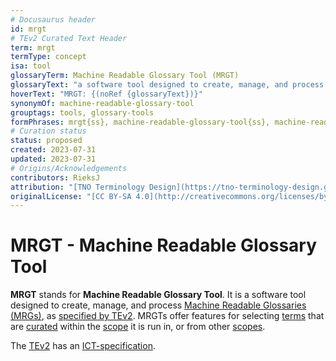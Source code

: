 ```yaml
---
# Docusaurus header
id: mrgt
# TEv2 Curated Text Header
term: mrgt
termType: concept
isa: tool
glossaryTerm: Machine Readable Glossary Tool (MRGT)
glossaryText: "a software tool designed to create, manage, and process [Machine Readable Glossaries (MRGs)](@), as [specified by TEv2](/docs/tev2/spec-tools/mrgt). MRGTs offer features for selecting [terms](@) that are [curated](@) within the [scope](@) it is run in, or from other [scopes](@)."
hoverText: "MRGT: {(noRef {glossaryText})}"
synonymOf: machine-readable-glossary-tool
grouptags: tools, glossary-tools
formPhrases: mrgt{ss}, machine-readable-glossary-tool{ss}, machine-readable-glossary-tool{ss}-mrgt{ss}
# Curation status
status: proposed
created: 2023-07-31
updated: 2023-07-31
# Origins/Acknowledgements
contributors: RieksJ
attribution: "[TNO Terminology Design](https://tno-terminology-design.github.io/tev2-specifications/docs/tev2)"
originalLicense: "[CC BY-SA 4.0](http://creativecommons.org/licenses/by-sa/4.0/?ref=chooser-v1)"
---
```


# MRGT - Machine Readable Glossary Tool

**MRGT** stands for **Machine Readable Glossary Tool**. It is a software tool designed to create, manage, and process [Machine Readable Glossaries (MRGs)](@), as [specified by TEv2](/docs/tev2/spec-tools/mrgt). MRGTs offer features for selecting [terms](@) that are [curated](@) within the [scope](@) it is run in, or from other [scopes](@).


The [TEv2](@) has an [ICT-specification](/docs/tev2/spec-tools/mrgt).
